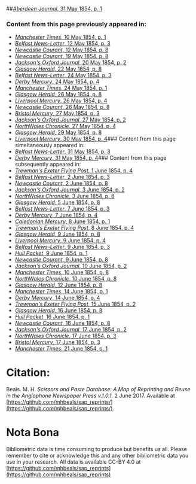 ##[*Aberdeen Journal*, 31 May 1854, p. 1](https://mhbeals.github.io/sap_html/Aberdeen-Journal/Aberdeen-Journal-31-May-1854-p-1)

### Content from this page previously appeared in:
+ [*Manchester Times*, 10 May 1854, p. 1](https://mhbeals.github.io/sap_html/Manchester-Times/Manchester-Times-10-May-1854-p-1)
+ [*Belfast News-Letter*, 12 May 1854, p. 3](https://mhbeals.github.io/sap_html/Belfast-News-Letter/Belfast-News-Letter-12-May-1854-p-3)
+ [*Newcastle Courant*, 12 May 1854, p. 8](https://mhbeals.github.io/sap_html/Newcastle-Courant/Newcastle-Courant-12-May-1854-p-8)
+ [*Newcastle Courant*, 19 May 1854, p. 8](https://mhbeals.github.io/sap_html/Newcastle-Courant/Newcastle-Courant-19-May-1854-p-8)
+ [*Jackson's Oxford Journal*, 20 May 1854, p. 2](https://mhbeals.github.io/sap_html/Jackson's-Oxford-Journal/Jackson's-Oxford-Journal-20-May-1854-p-2)
+ [*Glasgow Herald*, 22 May 1854, p. 8](https://mhbeals.github.io/sap_html/Glasgow-Herald/Glasgow-Herald-22-May-1854-p-8)
+ [*Belfast News-Letter*, 24 May 1854, p. 3](https://mhbeals.github.io/sap_html/Belfast-News-Letter/Belfast-News-Letter-24-May-1854-p-3)
+ [*Derby Mercury*, 24 May 1854, p. 4](https://mhbeals.github.io/sap_html/Derby-Mercury/Derby-Mercury-24-May-1854-p-4)
+ [*Manchester Times*, 24 May 1854, p. 1](https://mhbeals.github.io/sap_html/Manchester-Times/Manchester-Times-24-May-1854-p-1)
+ [*Glasgow Herald*, 26 May 1854, p. 8](https://mhbeals.github.io/sap_html/Glasgow-Herald/Glasgow-Herald-26-May-1854-p-8)
+ [*Liverpool Mercury*, 26 May 1854, p. 4](https://mhbeals.github.io/sap_html/Liverpool-Mercury/Liverpool-Mercury-26-May-1854-p-4)
+ [*Newcastle Courant*, 26 May 1854, p. 8](https://mhbeals.github.io/sap_html/Newcastle-Courant/Newcastle-Courant-26-May-1854-p-8)
+ [*Bristol Mercury*, 27 May 1854, p. 3](https://mhbeals.github.io/sap_html/Bristol-Mercury/Bristol-Mercury-27-May-1854-p-3)
+ [*Jackson's Oxford Journal*, 27 May 1854, p. 2](https://mhbeals.github.io/sap_html/Jackson's-Oxford-Journal/Jackson's-Oxford-Journal-27-May-1854-p-2)
+ [*NorthWales Chronicle*, 27 May 1854, p. 4](https://mhbeals.github.io/sap_html/NorthWales-Chronicle/NorthWales-Chronicle-27-May-1854-p-4)
+ [*Glasgow Herald*, 29 May 1854, p. 8](https://mhbeals.github.io/sap_html/Glasgow-Herald/Glasgow-Herald-29-May-1854-p-8)
+ [*Liverpool Mercury*, 30 May 1854, p. 4](https://mhbeals.github.io/sap_html/Liverpool-Mercury/Liverpool-Mercury-30-May-1854-p-4)### Content from this page simeltaneously appeared in:
+ [*Belfast News-Letter*, 31 May 1854, p. 3](https://mhbeals.github.io/sap_html/Belfast-News-Letter/Belfast-News-Letter-31-May-1854-p-3)
+ [*Derby Mercury*, 31 May 1854, p. 4](https://mhbeals.github.io/sap_html/Derby-Mercury/Derby-Mercury-31-May-1854-p-4)### Content from this page subsequently appeared in:
+ [*Trewman's Exeter Flying Post*, 1 June 1854, p. 4](https://mhbeals.github.io/sap_html/Trewman's-Exeter-Flying-Post/Trewman's-Exeter-Flying-Post-1-June-1854-p-4)
+ [*Belfast News-Letter*, 2 June 1854, p. 3](https://mhbeals.github.io/sap_html/Belfast-News-Letter/Belfast-News-Letter-2-June-1854-p-3)
+ [*Newcastle Courant*, 2 June 1854, p. 8](https://mhbeals.github.io/sap_html/Newcastle-Courant/Newcastle-Courant-2-June-1854-p-8)
+ [*Jackson's Oxford Journal*, 3 June 1854, p. 2](https://mhbeals.github.io/sap_html/Jackson's-Oxford-Journal/Jackson's-Oxford-Journal-3-June-1854-p-2)
+ [*NorthWales Chronicle*, 3 June 1854, p. 8](https://mhbeals.github.io/sap_html/NorthWales-Chronicle/NorthWales-Chronicle-3-June-1854-p-8)
+ [*Glasgow Herald*, 5 June 1854, p. 8](https://mhbeals.github.io/sap_html/Glasgow-Herald/Glasgow-Herald-5-June-1854-p-8)
+ [*Belfast News-Letter*, 7 June 1854, p. 3](https://mhbeals.github.io/sap_html/Belfast-News-Letter/Belfast-News-Letter-7-June-1854-p-3)
+ [*Derby Mercury*, 7 June 1854, p. 4](https://mhbeals.github.io/sap_html/Derby-Mercury/Derby-Mercury-7-June-1854-p-4)
+ [*Caledonian Mercury*, 8 June 1854, p. 1](https://mhbeals.github.io/sap_html/Caledonian-Mercury/Caledonian-Mercury-8-June-1854-p-1)
+ [*Trewman's Exeter Flying Post*, 8 June 1854, p. 4](https://mhbeals.github.io/sap_html/Trewman's-Exeter-Flying-Post/Trewman's-Exeter-Flying-Post-8-June-1854-p-4)
+ [*Glasgow Herald*, 9 June 1854, p. 8](https://mhbeals.github.io/sap_html/Glasgow-Herald/Glasgow-Herald-9-June-1854-p-8)
+ [*Liverpool Mercury*, 9 June 1854, p. 4](https://mhbeals.github.io/sap_html/Liverpool-Mercury/Liverpool-Mercury-9-June-1854-p-4)
+ [*Belfast News-Letter*, 9 June 1854, p. 3](https://mhbeals.github.io/sap_html/Belfast-News-Letter/Belfast-News-Letter-9-June-1854-p-3)
+ [*Hull Packet*, 9 June 1854, p. 1](https://mhbeals.github.io/sap_html/Hull-Packet/Hull-Packet-9-June-1854-p-1)
+ [*Newcastle Courant*, 9 June 1854, p. 8](https://mhbeals.github.io/sap_html/Newcastle-Courant/Newcastle-Courant-9-June-1854-p-8)
+ [*Jackson's Oxford Journal*, 10 June 1854, p. 2](https://mhbeals.github.io/sap_html/Jackson's-Oxford-Journal/Jackson's-Oxford-Journal-10-June-1854-p-2)
+ [*Manchester Times*, 10 June 1854, p. 8](https://mhbeals.github.io/sap_html/Manchester-Times/Manchester-Times-10-June-1854-p-8)
+ [*NorthWales Chronicle*, 10 June 1854, p. 8](https://mhbeals.github.io/sap_html/NorthWales-Chronicle/NorthWales-Chronicle-10-June-1854-p-8)
+ [*Glasgow Herald*, 12 June 1854, p. 8](https://mhbeals.github.io/sap_html/Glasgow-Herald/Glasgow-Herald-12-June-1854-p-8)
+ [*Manchester Times*, 14 June 1854, p. 1](https://mhbeals.github.io/sap_html/Manchester-Times/Manchester-Times-14-June-1854-p-1)
+ [*Derby Mercury*, 14 June 1854, p. 4](https://mhbeals.github.io/sap_html/Derby-Mercury/Derby-Mercury-14-June-1854-p-4)
+ [*Trewman's Exeter Flying Post*, 15 June 1854, p. 2](https://mhbeals.github.io/sap_html/Trewman's-Exeter-Flying-Post/Trewman's-Exeter-Flying-Post-15-June-1854-p-2)
+ [*Glasgow Herald*, 16 June 1854, p. 8](https://mhbeals.github.io/sap_html/Glasgow-Herald/Glasgow-Herald-16-June-1854-p-8)
+ [*Hull Packet*, 16 June 1854, p. 1](https://mhbeals.github.io/sap_html/Hull-Packet/Hull-Packet-16-June-1854-p-1)
+ [*Newcastle Courant*, 16 June 1854, p. 8](https://mhbeals.github.io/sap_html/Newcastle-Courant/Newcastle-Courant-16-June-1854-p-8)
+ [*Jackson's Oxford Journal*, 17 June 1854, p. 2](https://mhbeals.github.io/sap_html/Jackson's-Oxford-Journal/Jackson's-Oxford-Journal-17-June-1854-p-2)
+ [*NorthWales Chronicle*, 17 June 1854, p. 3](https://mhbeals.github.io/sap_html/NorthWales-Chronicle/NorthWales-Chronicle-17-June-1854-p-3)
+ [*Bristol Mercury*, 17 June 1854, p. 3](https://mhbeals.github.io/sap_html/Bristol-Mercury/Bristol-Mercury-17-June-1854-p-3)
+ [*Manchester Times*, 21 June 1854, p. 1](https://mhbeals.github.io/sap_html/Manchester-Times/Manchester-Times-21-June-1854-p-1)
                    
# Citation: 

Beals. M. H. *Scissors and Paste Database: A Map of Reprinting and Reuse in the Anglophone Newspaper Press v.1.0.1.* 2 June 2017. Available at [https://github.com/mhbeals/sap_reprints/](https://github.com/mhbeals/sap_reprints/). 
                    
# Nota Bona

Bibliometric data is time consuming to produce but benefits us all. Please remember to cite or acknowledge this and any other bibliometric data you use in your research. All data is available CC-BY 4.0 at [https://github.com/mhbeals/sap_reprints](https://github.com/mhbeals/sap_reprints)